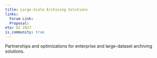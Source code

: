 ```yaml
---
title: Large-Scale Archiving Solutions
links:
  Forum Link: 
  Proposal: 
eta: Q2 2027
is_community: true
---
```


Partnerships and optimizations for enterprise and large-dataset archiving solutions.
